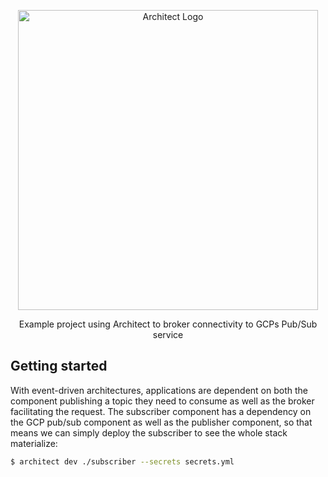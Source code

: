 <p align="center">
  <a href="//architect.io" target="blank"><img src="https://docs.architect.io/img/logo.svg" width="480" alt="Architect Logo" /></a>
</p>

<p align="center">
  Example project using Architect to broker connectivity to GCPs Pub/Sub service
</p>

## Getting started

With event-driven architectures, applications are dependent on both the component publishing a topic they need to consume as well as the broker facilitating the request. The subscriber component has a dependency on the GCP pub/sub component as well as the publisher component, so that means we can simply deploy the subscriber to see the whole stack materialize:

```sh
$ architect dev ./subscriber --secrets secrets.yml
```
